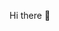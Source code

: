  Hi there 👋

<!--
**Palveet/Palveet** is a ✨ _special_ ✨ repository because its `README.md` (this file) appears on your GitHub profile.

Here are some ideas to get you started:

- 🔭 I’m currently working on SRM MIC's official website :)
- 🌱 I’m currently learning MEAN stack
- 👯 I’m looking to collaborate on web development and data science projects
- 🤔 I’m looking for help with Angular
- 💬 Ask me about web development and data science
- 📫 How to reach me: palveetkaursaluja@gmail.com github.com/Palveet linkedin.com/in/palveetks
<!--- 😄 Pronouns: ...
- ⚡ Fun fact: -->
